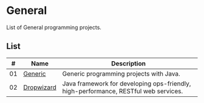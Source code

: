 # General

List of General programming projects.

## List

|  #  | Name                                   | Description                                                                                                               |
| ----| ---------------------------------------| --------------------------------------------------------------------------------------------------------------------------|
|  01 | [Generic](./generic/README.md)         | Generic programming projects with Java.                                                                                   |
|  02 | [Dropwizard](./dropwizard/README.md)   | Java framework for developing ops-friendly, high-performance, RESTful web services.                                       |
